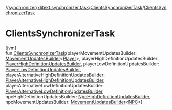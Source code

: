 //[synchronizer](../../../index.md)/[xlitekt.synchronizer.task](../index.md)/[ClientsSynchronizerTask](index.md)/[ClientsSynchronizerTask](-clients-synchronizer-task.md)

# ClientsSynchronizerTask

[jvm]\
fun [ClientsSynchronizerTask](-clients-synchronizer-task.md)(playerMovementUpdatesBuilder: [MovementUpdatesBuilder](../../xlitekt.synchronizer.builder/-movement-updates-builder/index.md)&lt;[Player](../../../../game/game/xlitekt.game.actor.player/-player/index.md)&gt;, playerHighDefinitionUpdatesBuilder: [PlayerHighDefinitionUpdatesBuilder](../../xlitekt.synchronizer.builder/-player-high-definition-updates-builder/index.md), playerLowDefinitionUpdatesBuilder: [PlayerLowDefinitionUpdatesBuilder](../../xlitekt.synchronizer.builder/-player-low-definition-updates-builder/index.md), playerAlternativeHighDefinitionUpdatesBuilder: [PlayerAlternativeHighDefinitionUpdatesBuilder](../../xlitekt.synchronizer.builder/-player-alternative-high-definition-updates-builder/index.md), playerAlternativeLowDefinitionUpdatesBuilder: [PlayerAlternativeLowDefinitionUpdatesBuilder](../../xlitekt.synchronizer.builder/-player-alternative-low-definition-updates-builder/index.md), npcHighDefinitionUpdatesBuilder: [NpcHighDefinitionUpdatesBuilder](../../xlitekt.synchronizer.builder/-npc-high-definition-updates-builder/index.md), npcMovementUpdatesBuilder: [MovementUpdatesBuilder](../../xlitekt.synchronizer.builder/-movement-updates-builder/index.md)&lt;[NPC](../../../../game/game/xlitekt.game.actor.npc/-n-p-c/index.md)&gt;)
